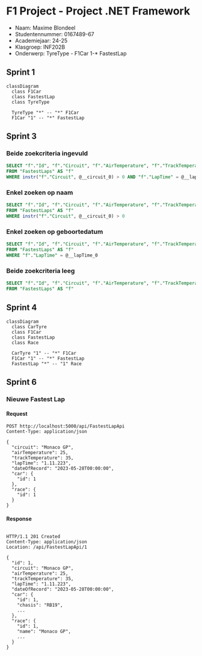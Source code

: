 ﻿# F1 Project - Project .NET Framework

* Naam: Maxime Blondeel
* Studentennummer: 0167489-67
* Academiejaar: 24-25
* Klasgroep: INF202B
* Onderwerp: TyreType *-* F1Car 1-* FastestLap
## Sprint 1

```mermaid
classDiagram
  class F1Car
  class FastestLap
  class TyreType

  TyreType "*" -- "*" F1Car
  F1Car "1" -- "*" FastestLap
```
## Sprint 3

### Beide zoekcriteria ingevuld
```sql
SELECT "f"."Id", "f"."Circuit", "f"."AirTemperature", "f"."TrackTemperature", "f"."LapTime", "f"."DateOfRecord"
FROM "FastestLaps" AS "f"
WHERE instr("f"."Circuit", @__circuit_0) > 0 AND "f"."LapTime" = @__lapTime_1
```

### Enkel zoeken op naam
```sql
SELECT "f"."Id", "f"."Circuit", "f"."AirTemperature", "f"."TrackTemperature", "f"."LapTime", "f"."DateOfRecord"
FROM "FastestLaps" AS "f"
WHERE instr("f"."Circuit", @__circuit_0) > 0
```

### Enkel zoeken op geboortedatum
```sql
SELECT "f"."Id", "f"."Circuit", "f"."AirTemperature", "f"."TrackTemperature", "f"."LapTime", "f"."DateOfRecord"
FROM "FastestLaps" AS "f"
WHERE "f"."LapTime" = @__lapTime_0
```

### Beide zoekcriteria leeg
```sql
SELECT "f"."Id", "f"."Circuit", "f"."AirTemperature", "f"."TrackTemperature", "f"."LapTime", "f"."DateOfRecord"
FROM "FastestLaps" AS "f"
```

## Sprint 4

```mermaid
classDiagram
  class CarTyre
  class F1Car
  class FastestLap
  class Race

  CarTyre "1" -- "*" F1Car
  F1Car "1" -- "*" FastestLap
  FastestLap "*" -- "1" Race

```

## Sprint 6

### Nieuwe Fastest Lap

#### Request

```http request
POST http://localhost:5000/api/FastestLapApi
Content-Type: application/json

{
  "circuit": "Monaco GP",
  "airTemperature": 25,
  "trackTemperature": 35,
  "lapTime": "1.11.223",
  "dateOfRecord": "2023-05-28T00:00:00",
  "car": {
    "id": 1
  },
  "race": {
    "id": 1
  }
}
```
#### Response

```http response

HTTP/1.1 201 Created
Content-Type: application/json
Location: /api/FastestLapApi/1

{
  "id": 1,
  "circuit": "Monaco GP",
  "airTemperature": 25,
  "trackTemperature": 35,
  "lapTime": "1.11.223",
  "dateOfRecord": "2023-05-28T00:00:00",
  "car": {
    "id": 1,
    "chasis": "RB19",
    ...
  },
  "race": {
    "id": 1,
    "name": "Monaco GP",
    ...
  }
}
```




